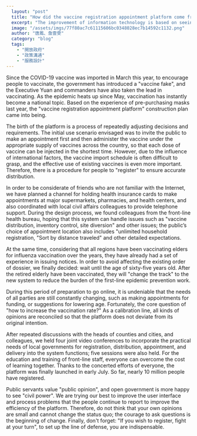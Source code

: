 ```yaml
---
  layout: "post"
  title: "How did the vaccine registration appointment platform come from?"
  excerpt: "The improvement of information technology is based on seeing needs and fully communicating. \"People-oriented\" service design can strengthen the effectiveness of public services and improve social resilience."
  image: "/assets/imgs/77f80ac7c61115606bc0348028ec7b14592c1132.png"
  author: "唐鳳、詹壹雯"
  category: "blog"
  tags: 
    - "開放政府"
    - "政策溝通"
    - "服務設計"
---
```



Since the COVID-19 vaccine was imported in March this year, to encourage people to vaccinate, the government has introduced a "vaccine fake", and the Executive Yuan and commanders have also taken the lead in vaccinating. As the epidemic heats up since May, vaccination has instantly become a national topic. Based on the experience of pre-purchasing masks last year, the "vaccine registration appointment platform" construction plan came into being. 

The birth of the platform is a process of repeatedly adjusting decisions and requirements. The initial use scenario envisaged was to invite the public to make an appointment first and then administer the vaccine under the appropriate supply of vaccines across the country, so that each dose of vaccine can be injected in the shortest time. However, due to the influence of international factors, the vaccine import schedule is often difficult to grasp, and the effective use of existing vaccines is even more important. Therefore, there is a procedure for people to "register" to ensure accurate distribution. 

In order to be considerate of friends who are not familiar with the Internet, we have planned a channel for holding health insurance cards to make appointments at major supermarkets, pharmacies, and health centers, and also coordinated with local civil affairs colleagues to provide telephone support. During the design process, we found colleagues from the front-line health bureau, hoping that this system can handle issues such as "vaccine distribution, inventory control, site diversion" and other issues; the public’s choice of appointment location also includes "unlimited household registration, "Sort by distance traveled" and other detailed expectations. 

At the same time, considering that all regions have been vaccinating elders for influenza vaccination over the years, they have already had a set of experience in issuing notices. In order to avoid affecting the existing order of dossier, we finally decided: wait until the age of sixty-five years old. After the retired elderly have been vaccinated, they will "change the track" to the new system to reduce the burden of the first-line epidemic prevention work. 

During this period of preparation to go online, it is undeniable that the needs of all parties are still constantly changing, such as making appointments for funding, or suggestions for lowering age. Fortunately, the core question of "how to increase the vaccination rate?" As a calibration line, all kinds of opinions are reconciled so that the platform does not deviate from its original intention. 

After repeated discussions with the heads of counties and cities, and colleagues, we held four joint video conferences to incorporate the practical needs of local governments for registration, distribution, appointment, and delivery into the system functions; five sessions were also held. For the education and training of front-line staff, everyone can overcome the cost of learning together. Thanks to the concerted efforts of everyone, the platform was finally launched in early July. So far, nearly 10 million people have registered. 

Public servants value "public opinion", and open government is more happy to see "civil power". We are trying our best to improve the user interface and process problems that the people continue to report to improve the efficiency of the platform. Therefore, do not think that your own opinions are small and cannot change the status quo; the courage to ask questions is the beginning of change. Finally, don't forget: "If you wish to register, fight at your turn", to set up the line of defense, you are indispensable. 
